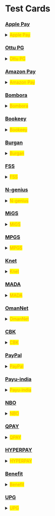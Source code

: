 # Test Cards

###

### [Apple Pay](test-cards.md#apple-pay)

<details>

<summary><mark style="color:orange;">Apple Pay</mark></summary>

To test Apple Pay, it is necessary to use their approved test cards, which can be accessed at [https://developer.apple.com/apple-pay/sandbox-testing/](https://developer.apple.com/apple-pay/sandbox-testing/). \
It is important to keep in mind that these cards are only able to be added on Apple developer accounts.

</details>

### [Ottu PG](test-cards.md#ottu-pg)

<details>

<summary><mark style="color:orange;">Ottu PG</mark></summary>

**Payment gateway**  &#x20;

Ottu PG

**Card type**             &#x20;

VISA

**Country**                 &#x20;

International

**Card number**          &#x20;

```
4030000010001234
```

**Expiry**                &#x20;

&#x20;01/39

**CVV**                  &#x20;

100&#x20;

**Note**                      &#x20;

&#x20;Non 3DS

</details>

### [Amazon Pay](test-cards.md#amazon-pay)

<details>

<summary><mark style="color:orange;">Amazon Pay</mark></summary>

**Payment gateway** &#x20;

&#x20;Amazon Pay

**Non-3DS**

**Country**             &#x20;

International

**Card type**

VISA

**Card number**          &#x20;

```
4005550000000001
```

**Card Type**

MasterCard

**Card number**

```
5123456789012346
```

**Card type**

AMEX

**Card number**

```
345678901234564
```

**3DS**

**Card type**

VISA

**Card number**

```
4557012345678902
```

**Card type**

MasterCard

**Card number**

```
5313581000123430
```

**Card type**

AMEX

**Card number**

```
374200000000004
```

**Expiry**                  For all

05/25

**CVV**    For VISA & MasterCard         non-3DS & 3DS      &#x20;

123

**CVV**          For AMEX                               non-3DS & 3DS

1234

</details>

### [Bombora](test-cards.md#bombora)

<details>

<summary><mark style="color:orange;">Bombora</mark></summary>

**Payment gateway**  &#x20;

Bambora

**Card type**             &#x20;

VISA

**Country**                &#x20;

&#x20;International

**Card number**          &#x20;

```
4030000010001234
```

**Expiry**                &#x20;

05/25

**CVV**                   &#x20;

123            &#x20;

</details>

### [Bookeey](test-cards.md#bookeey)

<details>

<summary><mark style="color:orange;">Bookeey</mark></summary>

**Payment gateway**  &#x20;

Bookeey

**Method to test**    Merchant login for payment&#x20;

```
66333333/1234
```

</details>

### [Burgan](test-cards.md#burgan)

<details>

<summary><mark style="color:orange;">Burgan</mark></summary>

**Payment gateway**  &#x20;

Burgan

**Card type**            &#x20;

&#x20;VISA

**Country**                 &#x20;

Kuwait

**Card number**          &#x20;

```
4012000033330026
```

**Expiry**                 &#x20;

01/39

**CVV**                   &#x20;

100

</details>

### [FSS](test-cards.md#fss)

<details>

<summary><mark style="color:orange;">FSS</mark></summary>

**Payment gateway**  &#x20;

FSS

**Card type**             &#x20;

VISA

**Country**                 &#x20;

International

**Card number**          &#x20;

```
4012001037141112
```

**Expiry**                 &#x20;

12/27

**CVV**                    &#x20;

212

**Note**                        &#x20;

Secure Code: 123456\
OTP:123456

</details>

### [N-genius](test-cards.md#n-genius)

<details>

<summary><mark style="color:orange;">N-genius</mark></summary>

**Payment gateway**  &#x20;

N-genius

**Card type**             &#x20;

VISA

**Country**                 &#x20;

International

**Card number**          &#x20;

```
4012001037141112
```

**Expiry**                &#x20;

&#x20;05/25

**CVV**                    &#x20;

**Note**                        &#x20;

pin:123

</details>

### [MiGS](test-cards.md#migs)

<details>

<summary><mark style="color:orange;">MiGS</mark></summary>

**Payment gateway** &#x20;

&#x20;MiGS

**Card type**             &#x20;

Mastercard

**Country**                &#x20;

International

**Card number**     &#x20;

```
5123450000000008
```

**Expiry**                &#x20;

&#x20;01/39

**CVV**                   &#x20;

123              &#x20;

</details>

### [MPGS](test-cards.md#mpgs)

<details>

<summary><mark style="color:orange;">MPGS</mark></summary>

**Payment gateway**  &#x20;

MPGS

**Card type**            &#x20;

&#x20;VISA

**Country**                 &#x20;

International

**Card number**          &#x20;

```
4508750015741019 
```

**Expiry**               &#x20;

&#x20;01/39

**CVV**                   &#x20;

100

**Test card to receive token data**

**Card number**

```
5120350100064537	
```

**Expiry**               &#x20;

Any future date

**CVV**                   &#x20;

Any 3 digits

</details>

### [Knet](test-cards.md#knet)

<details>

<summary><mark style="color:orange;">Knet</mark></summary>

**Payment gateway**  &#x20;

Knet

**Card type**            &#x20;

Knet test card

**Country**                 &#x20;

Kuwait

**Card number**          &#x20;

```
888888-0000000001
```

**Expiry**                &#x20;

09/25

**CVV**                   &#x20;

123

**Note**                        &#x20;

Pin:Any 4 digits For not captured use expiry as 08/21

</details>

### [MADA](test-cards.md#mada)

<details>

<summary><mark style="color:orange;">MADA</mark></summary>

**Payment gateway**  &#x20;

MADA

**Card type**             &#x20;

Mastercard

**Country**                 &#x20;

KSA

**Card number**          &#x20;

```
5588480000000003
```

**Expiry**                &#x20;

&#x20;05/21

**CVV**                   &#x20;

100

**Note**                        &#x20;

On 3D Auth page just click Submit

</details>

### [OmanNet](test-cards.md#omannet)

<details>

<summary><mark style="color:orange;">OmanNet</mark></summary>

**Payment gateway**  &#x20;

Muscat

**Card Type**             &#x20;

VISA

**Country**                &#x20;

Oman

**Card number**         &#x20;

```
 4837915082856089
```

**Expiry**                &#x20;

&#x20;06/27

**CVV**                   &#x20;

766

**Note**                  \
OTP:\
Comes to\
saif@ottu.com      &#x20;

</details>

### [CBK](test-cards.md#cbk)

<details>

<summary><mark style="color:orange;">CBK</mark></summary>

**Payment gateway**  &#x20;

CBK

**Card type**            &#x20;

Mastercard

**Country**                 &#x20;

Kuwait

**Card number**          &#x20;

```
5123450000000008
```

**Expiry**                &#x20;

01/39

**CVV**                   &#x20;

100   &#x20;

</details>

### [PayPal](test-cards.md#paypal)

<details>

<summary><mark style="color:orange;">PayPal</mark></summary>

**Payment gateway**  &#x20;

Paypal

**Card Type**             &#x20;

American express

**Country**                &#x20;

&#x20;International

**Card number**          &#x20;

```
371449635398431
```

**Expiry**                 &#x20;

01/39

**CVV**                   &#x20;

1000    &#x20;

</details>

### [Payu-india](test-cards.md#payu-india)

<details>

<summary><mark style="color:orange;">Payu-india</mark></summary>

**Payment gateway**  &#x20;

payu\_india

**Card type**             &#x20;

Mastercard

**Country**                 &#x20;

International

**Card number**         &#x20;

```
 5123456789012346
```

**Expiry**                 &#x20;

Greater than current date

**CVV**                   &#x20;

123

**Note**    &#x20;

**OTP:** 123456

</details>

### [NBO](test-cards.md#nbo)

<details>

<summary><mark style="color:orange;">NBO</mark></summary>

**Payment gateway**  &#x20;

NBO

**Card type**             &#x20;

Mastercard

**Country**                 &#x20;

Oman

**Card number**          &#x20;

```
5421603300397131
```

**Expiry**                &#x20;

01/25

**CVV**                   &#x20;

070  &#x20;

</details>

### [QPAY](test-cards.md#qpay)

<details>

<summary><mark style="color:orange;">QPAY</mark></summary>

**Payment gateway**  &#x20;

QPAY

**Card type**              &#x20;

NAPS

**Country**                 &#x20;

Qatar

**Card number**           &#x20;

For success&#x20;

```
4215375500883243
```

&#x20;For failed

```
4151801200003960
```

**Expiry**                &#x20;

For success

6/22

For failed                             &#x20;

Greater than current date

**CVV**                  &#x20;

For success

1234

&#x20;For failed

Any 4 digits

</details>

### [HYPERPAY](test-cards.md#hyperpay)

<details>

<summary><mark style="color:orange;">HYPERPAY</mark></summary>

**Payment gateway**  &#x20;

HYPERPAY

**Card type**             &#x20;

VISA

**Country**                &#x20;

International

**Card number** &#x20;

For success&#x20;

```
4111111111111111
```

&#x20;For failed

```
5204730000002514 
```

**Expiry**               &#x20;

**CVV**                  &#x20;

For success

123

&#x20;For failed

251

</details>

### [Benefit](test-cards.md#benefit)

<details>

<summary><mark style="color:orange;">Benefit</mark></summary>

**Expiry date for all card numbers:**&#x20;

Should be greater than current date.&#x20;

**CVV :**&#x20;

Any 4 digits .

**Card number**            &#x20;

```
 4600410123456789
```

**Response code**      &#x20;

00 &#x20;

**Result**                     &#x20;

Approved

**Card number**            &#x20;

```
4550120123456789
```

**Response code**      &#x20;

54

**Result**                     &#x20;

Expired card\
\
**Card number**             &#x20;

```
4889780123456789
```

**Response code**      &#x20;

61

**Result**                     &#x20;

Limit exceeded

**Card number**             &#x20;

```
4415550123456789
```

**Response code**      &#x20;

51

**Result**                     &#x20;

Insufficient funds

**Card number**             &#x20;

```
4575550123456789
```

**Response code**      &#x20;

78

**Result**                     &#x20;

Refer to issuer

**Card number**             &#x20;

```
4845550123456789
```

**Response code**      &#x20;

55

**Result**                    &#x20;

Invalid pin

**Card number**             &#x20;

```
4895550123456789
```

**Response code**       05

**Result**                      Do not honor

</details>

### [UPG](test-cards.md#upg)

<details>

<summary><mark style="color:orange;">UPG</mark></summary>

**Payment gateway**  &#x20;

United payment gateway (UPG)

**Card type**             &#x20;

Mastercard

**Country**                &#x20;

Egypt

**Card number**

```
5078 0362 4660 0381
```

**Expiry**

09/25

**CVV**

331

**Note**

OTP: 111111



</details>
